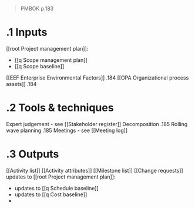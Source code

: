 > PMBOK p.183
# .1 Inputs
[[root Project management plan]]:
* [[q Scope management plan]]
* [[q Scope baseline]]

[[EEF Enterprise Environmental Factors]] .184
[[OPA Organizational process assets]] .184

# .2 Tools & techniques
Expert judgement - see [[Stakeholder register]]
Decomposition .185
Rolling wave planning .185
Meetings - see [[Meeting log]]

# .3 Outputs
[[Activity list]]
[[Activity attributes]]
[[Milestone list]]
[[Change requests]]
updates to [[root Project management plan]]:
* updates to [[q Schedule baseline]]
* updates to [[q Cost baseline]]
*